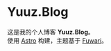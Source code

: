 # Yuuz.Blog

这是我的个人博客 **Yuuz.Blog**。  
使用 [Astro](https://astro.build/) 构建，主题基于 [Fuwari](https://github.com/saicaca/fuwari)。